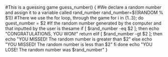 #This is a guessing game
guess_number() {
   #We declare a random number and assign it to a variable called rand_number
   rand_number=$((RANDOM % $1))
   #There we use the for loop, through the game
   for i in {1..3}; do
      guest_number = $2
      #If the random number generated by the computer and that inputted by the user is thesame
      if [ $rand_number -eq $2 ]; then
         echo "CONGRATULATIONS, YOU WON!"
         return
      elif [ $rand_number -gt $2 ]; then
         echo "YOU MISSED! The random number is greater than $2"
      else
         echo "YOU MISSED! The random number is less than $2"
      fi
   done
   echo "YOU LOSE! The random number was $rand_number"
}
